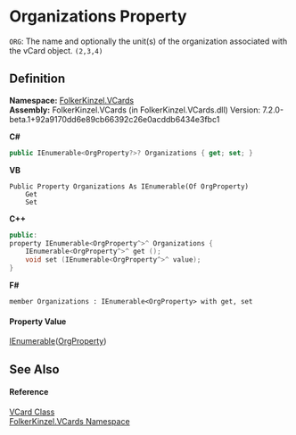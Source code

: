 # Organizations Property


`ORG`: The name and optionally the unit(s) of the organization associated with the vCard object. `(2,3,4)`



## Definition
**Namespace:** <a href="67dce261-ab8f-dd0a-4c0c-bc2633c1719e.md">FolkerKinzel.VCards</a>  
**Assembly:** FolkerKinzel.VCards (in FolkerKinzel.VCards.dll) Version: 7.2.0-beta.1+92a9170dd6e89cb66392c26e0acddb6434e3fbc1

**C#**
``` C#
public IEnumerable<OrgProperty?>? Organizations { get; set; }
```
**VB**
``` VB
Public Property Organizations As IEnumerable(Of OrgProperty)
	Get
	Set
```
**C++**
``` C++
public:
property IEnumerable<OrgProperty^>^ Organizations {
	IEnumerable<OrgProperty^>^ get ();
	void set (IEnumerable<OrgProperty^>^ value);
}
```
**F#**
``` F#
member Organizations : IEnumerable<OrgProperty> with get, set
```



#### Property Value
<a href="https://learn.microsoft.com/dotnet/api/system.collections.generic.ienumerable-1" target="_blank" rel="noopener noreferrer">IEnumerable</a>(<a href="6e243ff8-52f0-fcde-2459-7c51fa54e2e8.md">OrgProperty</a>)

## See Also


#### Reference
<a href="23413828-9a4a-2851-b88b-84d0afcb0031.md">VCard Class</a>  
<a href="67dce261-ab8f-dd0a-4c0c-bc2633c1719e.md">FolkerKinzel.VCards Namespace</a>  
